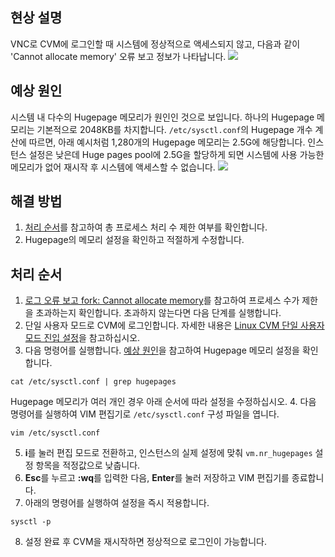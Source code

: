 ## 현상 설명
VNC로 CVM에 로그인할 때 시스템에 정상적으로 액세스되지 않고, 다음과 같이 'Cannot allocate memory' 오류 보고 정보가 나타납니다.
![](https://main.qcloudimg.com/raw/0a31fdd909701c27c9923b2fff24668a.png)

## 예상 원인[](id:PossibleCauses)
시스템 내 다수의 Hugepage 메모리가 원인인 것으로 보입니다. 하나의 Hugepage 메모리는 기본적으로 2048KB를 차지합니다. `/etc/sysctl.conf`의 Hugepage 개수 계산에 따르면, 아래 예시처럼 1,280개의 Hugepage 메모리는 2.5G에 해당합니다. 인스턴스 설정은 낮은데 Huge pages pool에 2.5G을 할당하게 되면 시스템에 사용 가능한 메모리가 없어 재시작 후 시스템에 액세스할 수 없습니다.
![](https://main.qcloudimg.com/raw/1978a0b2a85fc828674f720c108c48a3.png)


## 해결 방법
1. [처리 순서](#ProcessingSteps)를 참고하여 총 프로세스 처리 수 제한 여부를 확인합니다. 
2. Hugepage의 메모리 설정을 확인하고 적절하게 수정합니다.


## 처리 순서[](id:ProcessingSteps)
1. [로그 오류 보고 fork: Cannot allocate memory](https://intl.cloud.tencent.com/document/product/213/40502)를 참고하여 프로세스 수가 제한을 초과하는지 확인합니다. 초과하지 않는다면 다음 단계를 실행합니다.
2. 단일 사용자 모드로 CVM에 로그인합니다. 자세한 내용은 [Linux CVM 단일 사용자 모드 진입 설정](https://intl.cloud.tencent.com/document/product/213/34819)을 참고하십시오.
3. 다음 명령어를 실행합니다. [예상 원인](#PossibleCauses)을 참고하여 Hugepage 메모리 설정을 확인합니다.
```
cat /etc/sysctl.conf | grep hugepages
```
Hugepage 메모리가 여러 개인 경우 아래 순서에 따라 설정을 수정하십시오.
4. 다음 명령어를 실행하여 VIM 편집기로 `/etc/sysctl.conf` 구성 파일을 엽니다.
```
vim /etc/sysctl.conf
```
5. **i**를 눌러 편집 모드로 전환하고, 인스턴스의 실제 설정에 맞춰 `vm.nr_hugepages` 설정 항목을 적정값으로 낮춥니다.
6. **Esc**를 누르고 **:wq**를 입력한 다음, **Enter**를 눌러 저장하고 VIM 편집기를 종료합니다.
7. 아래의 명령어를 실행하여 설정을 즉시 적용합니다.
```
sysctl -p
```
8. 설정 완료 후 CVM을 재시작하면 정상적으로 로그인이 가능합니다.
